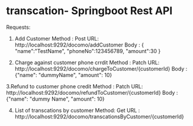 # transcation- Springboot Rest API

Requests:

1. Add Customer
Method : Post
URL: http://localhost:9292/docomo/addCustomer
Body : {
"name":"TestName",
"phoneNo":123456789,
"amount":30
}

2. Charge against customer phone crrdit
Method : Patch
URL: http://localhost:9292/docomo/chargeToCustomer/{customerId}
Body : {"name": "dummyName", "amount": 10}

3.Refund to customer phone credit
Method : Patch
URL: http://localhost:9292/docomo/refundToCustomer/{customerId}
Body : {"name": "dummy Name", "amount": 10}

4. List of transcations by customer
Method: Get
URL : http://localhost:9292/docomo/transcationsByCustomer/{customerId}
